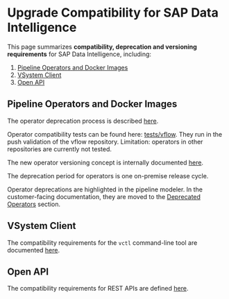 # Upgrade Compatibility for SAP Data Intelligence

This page summarizes **compatibility, deprecation and versioning requirements** for SAP Data Intelligence, including:

1. [Pipeline Operators and Docker Images](#pipeline-operators-and-docker-images)
1. [VSystem Client](#vsystem-client)
1. [Open API](#open-api)

## Pipeline Operators and Docker Images

The operator deprecation process is described [here](https://github.wdf.sap.corp/velocity/vflow/blob/master/src/repo/deprecation/README.md).

Operator compatibility tests can be found here: [tests/vflow](/tests/vflow). They run in the push validation of the vflow repository. Limitation: operators in other repositories are currently not tested.

The new operator versioning concept is internally documented [here](https://github.wdf.sap.corp/velocity/vflow/blob/master/doc/internal/operator_versioning.md).

The deprecation period for operators is one on-premise release cycle.

Operator deprecations are highlighted in the pipeline modeler. In the customer-facing documentation, they are moved to the
[Deprecated Operators](https://help.sap.com/viewer/97fce0b6d93e490fadec7e7021e9016e/Cloud/en-US/dd8043ab671842a9852914c97630748f.html) section.

## VSystem Client

The compatibility requirements for the `vctl` command-line tool are documented [here](https://github.wdf.sap.corp/velocity/vsystem/blob/master/doc/contributing/guidelines/vctl-style-guide.md#compatibility-requirements).

## Open API

The compatibility requirements for REST APIs are defined [here](open-api.md).
